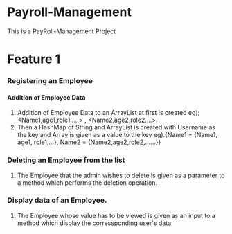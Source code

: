 # Payroll-Management
This is a PayRoll-Management Project 
# Feature 1

### Registering an Employee
#### Addition of Employee Data
1) Addition of Employee Data to an ArrayList<HashMap> at first is created eg); <Name1,age1,role1.....> , <Name2,age2,role2....>.<br>
2) Then a HashMap of String and ArrayList<HashMap> is created  with Username as the key and Array<HashMap> is given as a value to the key eg).{Name1 = {Name1, age1, role1,...}, Name2 = {Name2,age2,role2,......}}

### Deleting an Employee from the list
1) The Employee that the admin wishes to delete is given as a parameter to a method which performs the deletion operation.

### Display data of an Employee.
1) The Employee whose value has to be viewed is given as an input to a method which display the corressponding user's data 
